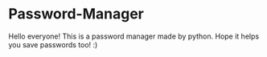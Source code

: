 # Password-Manager
Hello everyone! This is a password manager made by python. Hope it helps you save passwords too! :)
